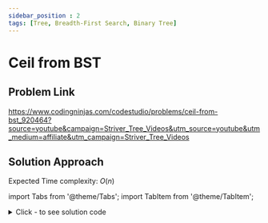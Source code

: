 ```yaml
---
sidebar_position : 2
tags: [Tree, Breadth-First Search, Binary Tree]
---
```


# Ceil from BST

## Problem Link
https://www.codingninjas.com/codestudio/problems/ceil-from-bst_920464?source=youtube&campaign=Striver_Tree_Videos&utm_source=youtube&utm_medium=affiliate&utm_campaign=Striver_Tree_Videos

## Solution Approach

Expected Time complexity: $O(n)$

import Tabs from '@theme/Tabs';
import TabItem from '@theme/TabItem';

<details><summary>Click - to see solution code</summary>

<Tabs>
<TabItem value="cpp" label="C++">

```cpp
int findCeil(BinaryTreeNode<int> *root, int x) {
    if (!root) return -1;
    if (root->data == x) return x;
    if (root->data > x) {
        int z = findCeil(root->left, x);
        if (z != -1) {
            return min(root->data, z);
        } else
            return root->data;
    }
    return findCeil(root->right, x);
}
```
</TabItem>
</Tabs>

</details>

